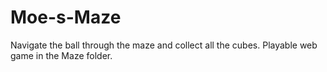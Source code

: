 # Moe-s-Maze
Navigate the ball through the maze and collect all the cubes. Playable web game in the Maze folder.
